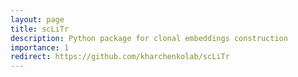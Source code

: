 ```yaml
---
layout: page
title: scLiTr
description: Python package for clonal embeddings construction
importance: 1
redirect: https://github.com/kharchenkolab/scLiTr
---
```


